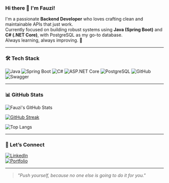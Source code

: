 ### Hi there 👋 I'm Fauzi!

I'm a passionate **Backend Developer** who loves crafting clean and maintainable APIs that just work.  
Currently focused on building robust systems using **Java (Spring Boot)** and **C# (.NET Core)**, with PostgreSQL as my go-to database.  
Always learning, always improving. 🚀

---

### 🛠️ Tech Stack

![Java](https://img.shields.io/badge/-Java-007396?style=flat&logo=java)
![Spring Boot](https://img.shields.io/badge/-Spring%20Boot-6DB33F?style=flat&logo=springboot)
![C#](https://img.shields.io/badge/-C%23-239120?style=flat&logo=csharp)
![ASP.NET Core](https://img.shields.io/badge/-ASP.NET%20Core-512BD4?style=flat&logo=dotnet)
![PostgreSQL](https://img.shields.io/badge/-PostgreSQL-336791?style=flat&logo=postgresql)
![GitHub](https://img.shields.io/badge/-GitHub-181717?style=flat&logo=github)
![Swagger](https://img.shields.io/badge/-Swagger-85EA2D?style=flat&logo=swagger)

---

### 📊 GitHub Stats

![Fauzi's GitHub Stats](https://github-readme-stats.vercel.app/api?username=fauzinashrullah&show_icons=true&theme=tokyonight&hide_border=true&hide_title=true)

[![GitHub Streak](https://streak-stats.demolab.com?user=fauzinashrullah&theme=tokyonight&hide_border=true)](https://git.io/streak-stats)

![Top Langs](https://github-readme-stats.vercel.app/api/top-langs/?username=fauzinashrullah&layout=compact&theme=tokyonight&hide_border=true)

---

### 🔗 Let’s Connect

[![LinkedIn](https://img.shields.io/badge/-LinkedIn-blue?style=flat&logo=linkedin)](https://www.linkedin.com/in/fauzi-malik-nashrullah)  
[![Portfolio](https://img.shields.io/badge/-My%20Portfolio-121212?style=flat&logo=vercel&logoColor=white)](https://portofolio-pearl-beta.vercel.app/)

---

> *"Push yourself, because no one else is going to do it for you."*
